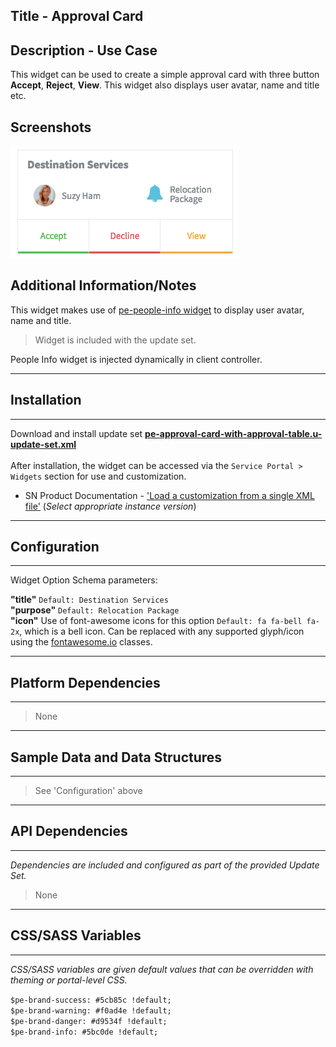 ## Title - Approval Card

## Description - Use Case

This widget can be used to create a simple approval card with three button **Accept**, **Reject**, **View**. This widget also displays user avatar, name and title etc.

## Screenshots
![alt text](../../images/approval.png "Approval Card Widget")

## Additional Information/Notes 

This widget makes use of [pe-people-info widget](https://github.com/platform-experience/serviceportal-widget-library/tree/master/people-card/pe-people-info) to display user avatar, name and title.

> Widget is included with the update set.

People Info widget is injected dynamically in client controller.

---
## Installation
---
Download and install update set **[pe-approval-card-with-approval-table.u-update-set.xml](pe-approval-card-with-approval-table.u-update-set.xml)** <br/><br/>
After installation, the widget can be accessed via the `Service Portal > Widgets` section for use and customization.<br/>
* SN Product Documentation - ['Load a customization from a single XML file'](https://docs.servicenow.com/search?q=Load+a+customization+from+a+single+XML+file)   (<i>Select appropriate instance version</i>)
---
## Configuration
---
Widget Option Schema parameters:

**"title"**  `Default: Destination Services`<br/>
**"purpose"**   `Default: Relocation Package`<br/>
**"icon"** Use of font-awesome icons for this option  `Default: fa fa-bell fa-2x`, which is a bell icon. Can be replaced with any supported glyph/icon using the [fontawesome.io](http://fontawesome.io/cheatsheet/) classes.

---
## Platform Dependencies
---
> None
---
## Sample Data and Data Structures
---
> See 'Configuration' above
---
## API Dependencies
---
<i>Dependencies are included and configured as part of the provided Update Set.</i>
> None
---
## CSS/SASS Variables
---
_CSS/SASS variables are given default values that can be overridden with theming or portal-level CSS._

`$pe-brand-success: #5cb85c !default;`<br/>
`$pe-brand-warning: #f0ad4e !default;`<br/>
`$pe-brand-danger: #d9534f !default;`<br/>
`$pe-brand-info: #5bc0de !default;`<br/>